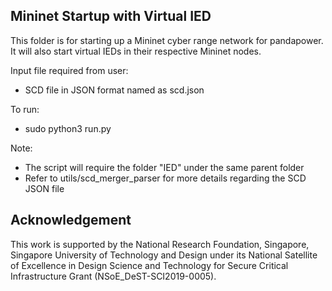 ## Mininet Startup with Virtual IED

This folder is for starting up a Mininet cyber range network for pandapower. It will also start virtual IEDs in their respective Mininet nodes.  

Input file required from user:
- SCD file in JSON format named as scd.json

To run:  
- sudo python3 run.py

Note:
- The script will require the folder "IED" under the same parent folder
- Refer to utils/scd_merger_parser for more details regarding the SCD JSON file

## Acknowledgement

This work is supported by the National Research Foundation, Singapore, Singapore University of Technology and Design under its National Satellite of Excellence in Design Science and Technology for Secure Critical Infrastructure Grant (NSoE_DeST-SCI2019-0005).

